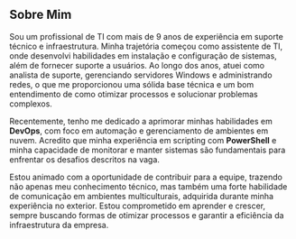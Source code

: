## Sobre Mim

Sou um profissional de TI com mais de 9 anos de experiência em suporte técnico e infraestrutura. Minha trajetória começou como assistente de TI, onde desenvolvi habilidades em instalação e configuração de sistemas, além de fornecer suporte a usuários. Ao longo dos anos, atuei como analista de suporte, gerenciando servidores Windows e administrando redes, o que me proporcionou uma sólida base técnica e um bom entendimento de como otimizar processos e solucionar problemas complexos.

Recentemente, tenho me dedicado a aprimorar minhas habilidades em **DevOps**, com foco em automação e gerenciamento de ambientes em nuvem. Acredito que minha experiência em scripting com **PowerShell** e minha capacidade de monitorar e manter sistemas são fundamentais para enfrentar os desafios descritos na vaga.

Estou animado com a oportunidade de contribuir para a equipe, trazendo não apenas meu conhecimento técnico, mas também uma forte habilidade de comunicação em ambientes multiculturais, adquirida durante minha experiência no exterior. Estou comprometido em aprender e crescer, sempre buscando formas de otimizar processos e garantir a eficiência da infraestrutura da empresa.
